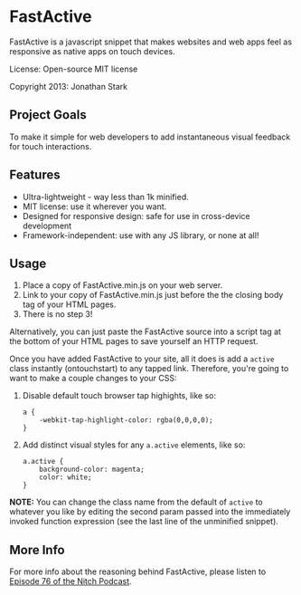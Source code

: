 FastActive
==========

FastActive is a javascript snippet that makes websites and web apps feel as responsive as native apps on touch devices. 

License: Open-source MIT license

Copyright 2013: Jonathan Stark

## Project Goals

To make it simple for web developers to add instantaneous visual feedback for touch interactions. 

## Features

* Ultra-lightweight - way less than 1k minified.
* MIT license: use it wherever you want.
* Designed for responsive design: safe for use in cross-device development
* Framework-independent: use with any JS library, or none at all!

## Usage

1. Place a copy of FastActive.min.js on your web server.
2. Link to your copy of FastActive.min.js just before the the closing body tag of your HTML pages. 
3. There is no step 3!

Alternatively, you can just paste the FastActive source into a script tag at the bottom of your HTML pages to save yourself an HTTP request. 

Once you have added FastActive to your site, all it does is add a `active` class instantly (ontouchstart) to any tapped link. Therefore, you're going to want to make a couple changes to your CSS: 

1. Disable default touch browser tap highights, like so:

    ```
    a {
        -webkit-tap-highlight-color: rgba(0,0,0,0);
    }
    ```

2. Add distinct visual styles for any `a.active` elements, like so:

    ```
    a.active {
        background-color: magenta;
        color: white;
    }
    ```
    
__NOTE:__ You can change the class name from the default of `active` to whatever you like by editing the second param passed into the immediately invoked function expression (see the last line of the unminified snippet).

## More Info

For more info about the reasoning behind FastActive, please listen to [Episode 76 of the Nitch Podcast](http://nitch.cc/podcast/episode-76-tickle-class).
